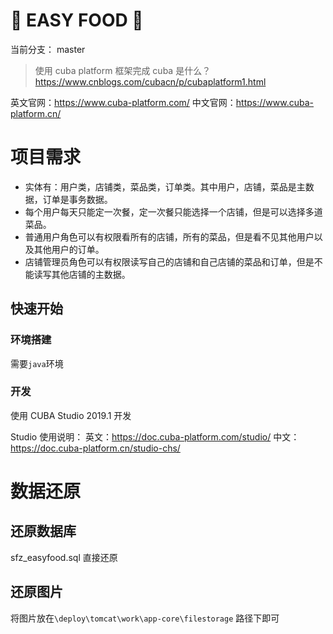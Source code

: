# :rocket: EASY FOOD :rocket:

当前分支： master

> 使用 cuba platform 框架完成
> cuba 是什么？https://www.cnblogs.com/cubacn/p/cubaplatform1.html

英文官网：https://www.cuba-platform.com/
中文官网：https://www.cuba-platform.cn/

# 项目需求

-   实体有：用户类，店铺类，菜品类，订单类。其中用户，店铺，菜品是主数据，订单是事务数据。
-   每个用户每天只能定一次餐，定一次餐只能选择一个店铺，但是可以选择多道菜品。
-   普通用户角色可以有权限看所有的店铺，所有的菜品，但是看不见其他用户以及其他用户的订单。
-   店铺管理员角色可以有权限读写自己的店铺和自己店铺的菜品和订单，但是不能读写其他店铺的主数据。

## 快速开始

### 环境搭建

需要`java`环境

### 开发

使用 CUBA Studio 2019.1 开发

Studio 使用说明：
英文：https://doc.cuba-platform.com/studio/
中文：https://doc.cuba-platform.cn/studio-chs/


# 数据还原

## 还原数据库
sfz_easyfood.sql 直接还原

## 还原图片
将图片放在`\deploy\tomcat\work\app-core\filestorage` 路径下即可


